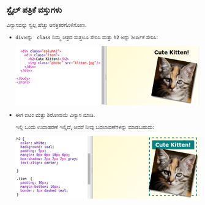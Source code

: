 ## ಸ್ಟೈಲ್ ಪತ್ರಿಕೆ ವಸ್ತುಗಳು

ವಿನ್ಯಾಸವನ್ನು ಸ್ವಲ್ಪ ಹೆಚ್ಚು ಆಸಕ್ತಿಕರಗೊಳಿಸೋಣ.

+ `div`ಅನ್ನು ` class` ನಿಮ್ಮ ಚಿತ್ರದ ಸುತ್ತಲೂ ಸೇರಿಸಿ ಮತ್ತು `h2` ಅನ್ನು ಶೀರ್ಷಿಕೆ ಸೇರಿಸಿ:
    
    ![screenshot](images/magazine-item.png)

+ ಈಗ ಐಟಂ ಮತ್ತು ಶಿರೋನಾಮೆ ವಿನ್ಯಾಸ ಮಾಡಿ.
    
    ಇಲ್ಲಿ ಒಂದು ಉದಾಹರಣೆ ಇಲ್ಲಿದೆ, ಆದರೆ ನೀವು ಬದಲಾವಣೆಗಳನ್ನು ಮಾಡಬಹುದು:
    
    ![screenshot](images/magazine-item-style.png)